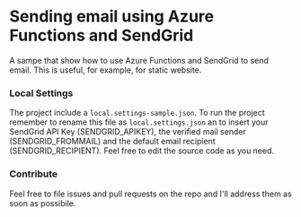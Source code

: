 # Sending email using Azure Functions and SendGrid
A sampe that show how to use Azure Functions and SendGrid to send email. This is
useful, for example, for static website.

### Local Settings
The project include a `local.settings-sample.json`. To run the project
remember to rename this file as `local.settings.json` an to insert your SendGrid
API Key (SENDGRID_APIKEY), the verified mail sender (SENDGRID_FROMMAIL) and the
default email recipient (SENDGRID_RECIPIENT). Feel free to edit the source code
as you need.

### Contribute
Feel free to file issues and pull requests on the repo and I'll address them
as soon as possibile.
